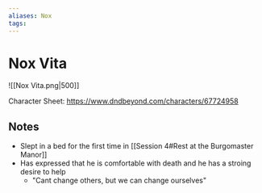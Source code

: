 ```yaml
---
aliases: Nox
tags: 
---
```


# Nox Vita

![[Nox Vita.png|500]]

Character Sheet: https://www.dndbeyond.com/characters/67724958

## Notes

- Slept in a bed for the first time in [[Session 4#Rest at the Burgomaster Manor]]
- Has expressed that he is comfortable with death and he has a stroing desire to help
	- "Cant change others, but we can change ourselves"